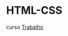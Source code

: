 # HTML-CSS
 curso 
 <a href="file:///C:/Users/sn00138248/Documents/estudo/HTML-CSS/2trabalho/index.html">Trabalho</a>

